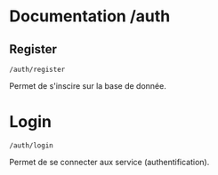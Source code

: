 # Documentation /auth

## Register
```
/auth/register
```
Permet de s'inscire sur la base de donnée.


# Login
```
/auth/login
```
Permet de se connecter aux service (authentification).